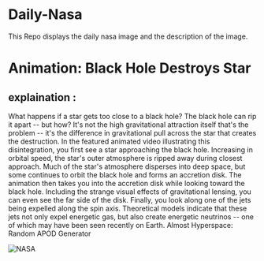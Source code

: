 # Daily-Nasa

This Repo displays the daily nasa image and the description of the image.

<!--NASA-->
# Animation: Black Hole Destroys Star
## explaination :

What happens if a star gets too close to a black hole? The black hole can rip it apart -- but how? It's not the high gravitational attraction itself that's the problem -- it's the difference in gravitational pull across the star that creates the destruction.  In the featured animated video illustrating this disintegration, you first see a star approaching the black hole.  Increasing in orbital speed, the star's outer atmosphere is ripped away during closest approach.  Much of the star's atmosphere disperses into deep space, but some continues to orbit the black hole and forms an accretion disk. The animation then takes you into the accretion disk while looking toward the black hole. Including the strange visual effects of gravitational lensing, you can even see the far side of the disk.  Finally, you look along one of the jets being expelled along the spin axis.  Theoretical models indicate that these jets not only expel energetic gas, but also create energetic neutrinos -- one of which may have been seen recently on Earth.    Almost Hyperspace: Random APOD Generator

![NASA](https://www.youtube.com/embed/ubBzcSD8G8k?rel=0)
<!--/NASA-->